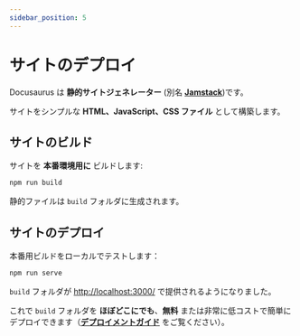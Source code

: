```yaml
---
sidebar_position: 5
---
```





# サイトのデプロイ

Docusaurus は **静的サイトジェネレーター** (別名 **[Jamstack](https://jamstack.org/)**)です。

サイトをシンプルな **HTML、JavaScript、CSS ファイル** として構築します。



## サイトのビルド

サイトを **本番環境用に** ビルドします:

```bash
npm run build
```

静的ファイルは `build` フォルダに生成されます。




## サイトのデプロイ

本番用ビルドをローカルでテストします：

```bash
npm run serve
```

`build` フォルダが [http://localhost:3000/](http://localhost:3000/) で提供されるようになりました。

これで `build` フォルダを **ほぼどこにでも**、**無料** または非常に低コストで簡単にデプロイできます（**[デプロイメントガイド](https://docusaurus.io/docs/deployment)** をご覧ください）。
